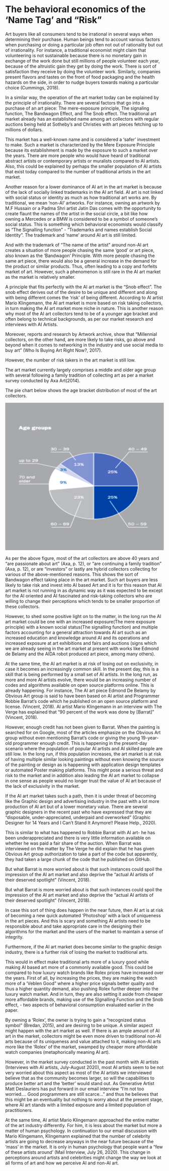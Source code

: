 # The behavioral economics of the ‘Name Tag’ and “Risk”

Art buyers like all consumers tend to be irrational in several ways when determining their purchase. Human beings tend to account various factors when purchasing or doing a particular job often not out of rationality but out of irrationality. For instance, a traditional economist might claim that volunteering is not sustainable because there is no monetary gain in exchange of the work done but still millions of people volunteer each year, because of the altruistic gain they get by doing the work. There is sort of satisfaction they receive by doing the volunteer work. Similarly, companies present flavors and tastes on the front of food packaging and the health hazards on the side, in order to nudge buyers towards making a particular choice (Cummings, 2018).

In a similar way, the operation of the art market today can be explained by the principle of irrationality. There are several factors that go into a purchase of an art piece: The mere-exposure principle, The signaling function, The Bandwagon Effect, and The Snob effect. The traditional art market already has an established name among art collectors with regular auctions being held at Sotheby’s and Christies with art pieces fetching up to millions of dollars.&#x20;

This market has a well-known name and is considered a ‘safer’ investment to make. Such a market is characterized by the Mere Exposure Principle because its establishment is made by the exposure to such a market over the years. There are more people who would have heard of traditional abstract artists or contemporary artists or muralists compared to AI artists. Also, this could be explained by perhaps the smaller population of AI artists that exist today compared to the number of traditional artists in the art market.

Another reason for a lower dominance of AI art in the art market is because of the lack of socially linked trademarks in the AI art field. AI art is not linked with social status or identity as much as how traditional art works are. By traditional, we mean ‘non-AI’ artworks. For instance, owning an artwork by M.F Hussain or a Padma Shri artist Jatin Das comes with the opportunity to create flaunt the names of the artist in the social circle, a bit like how owning a Mercedes or a BMW is considered to be a symbol of someone’s social status. This is something which behavioral economists would classify as “The Signalling function” - “Trademarks and names establish Social Identity”. The trademark and ‘name’ around AI art is still limited.

And with the trademark of “The name of the artist” around non-AI art creates a situation of more people chasing the same ‘good’ or art piece, also known as the ‘Bandwagon’ Principle. With more people chasing the same art piece, there would also be a general increase in the demand for the product or similar products. Thus, often leading to a copy and forfeits market of art. However, such a phenomenon is still rare in the AI art market as the market is relatively smaller.

A principle that fits perfectly with the AI art market is the “Snob effect”. The snob effect derives out of the desire to be unique and different and along with being different comes the ‘risk’ of being different. According to AI artist Mario Klingemann, the AI art market is more based on risk taking collectors, in turn making the AI art market more niche in nature. This is another reason why most of the AI art collectors tend to be of a younger age bracket and often belong to technical backgrounds, as per our market research and interviews with AI Artists.

Moreover, reports and research by Artwork archive, show that “Millennial collectors, on the other hand, are more likely to take risks, go above and beyond when it comes to networking in the industry and use social media to buy art” (Who Is Buying Art Right Now?, 2017).

However, the number of risk takers in the art market is still low.

The art market currently largely comprises a middle and older age group with several following a family tradition of collecting art as per a market survey conducted by Axa Art(2014).&#x20;

The pie chart below shows the age bracket distribution of most of the art collectors.

![Age Bracket Distribution of Art Collectors](<../../.gitbook/assets/Screenshot 2022-01-05 at 5.38.52 PM (1).png>)

As per the above figure, most of the art collectors are above 40 years and “are passionate about art” (Axa, p. 12), or “are continuing a family tradition” (Axa, p. 12), or are “investors” or lastly are hybrid collectors collecting for various of the above-mentioned reasons. This shows the sort of Bandwagon effect taking place in the art market. Such art buyers are less likely to take risk and invest into AI based Art and it is for this reason that AI art market is not running in as dynamic way as it was expected to be except for the AI oriented and AI fascinated and risk-taking collectors who are willing to change their perceptions which tends to be smaller proportion of these collectors.

However, to shed some positive light on to the matter, in the long run the AI art market could be one with an increased exposure(The mere exposure principle) with a known social status(The signalling function) and multiple factors accounting for a general attraction towards AI art such as an increased education and knowledge around AI and its operations and increased exposure at art exhibitions and fairs and auctions (signs which we are already seeing in the art market at present with works like Edmond de Belamy and the AIDA robot produced art piece, among many others).

At the same time, the AI art market is at risk of losing out on exclusivity, in case it becomes an increasingly common skill. In the present day, this is a skill that is being performed by a small set of AI artists. In the long run, as more and more AI artists evolve, there would be an increasing number of codes and algorithms available on open source platforms online. This is already happening. For instance, The AI art piece Edmond De Belamy by Obvious Art group is said to have been based on AI artist and Programmer Robbie Barrat’s code which he published on an open source platform and license. (Vincent, 2018). AI artist Mario Klingemann in an interview with The Verge has explained that “90 percent of the work was done by \[Barrat]” (Vincent, 2018).

However, enough credit has not been given to Barrat. When the painting is searched for on Google, most of the articles emphasize on the Obvious Art group without even mentioning Barrat’s code or giving the young 19-year-old programmer enough credit. This is happening in the present-day scenario where the population of popular AI artists and AI skilled people are still low. In the long run, if this population increases, the art market is at risk of having multiple similar looking paintings without even knowing the source of the painting or design as is happening with application design templates or automated Poster making platforms. This might pose a serious threat and risk to the market and in addition also leading the AI art market to collapse in one sense as people would no longer trust the value of AI art because of the lack of exclusivity in the market.

If the AI art market takes such a path, then it is under threat of becoming like the Graphic design and advertising industry in the past with a lot more production of AI art but of a lower monetary value. There are several graphic designers in the recent past who have expressed that they are “disposable, under-appreciated, underpaid and overworked” (Graphic Designer for 14 Years and I Can’t Stand It Anymore!! Please Help., 2020).

This is similar to what has happened to Robbie Barrat with AI art- he has been underappreciated and there is very little information available on whether he was paid a fair share of the auction. When Barrat was interviewed on the matter by The Verge he did explain that he has given Obvious Art group authorization to take a part of the code but apparently, they had taken a large chunk of the code that he published on GitHub.

But what Barrat is more worried about is that such instances could spoil the impression of the AI art market and also deprive the “actual AI artists of their deserved spotlight” (Vincent, 2018).

But what Barrat is more worried about is that such instances could spoil the impression of the AI art market and also deprive the “actual AI artists of their deserved spotlight” (Vincent, 2018).

In case this sort of thing does happen in the near future, then AI art is at risk of becoming a new quick automated ‘Photoshop’ with a lack of uniqueness in the art pieces. And this is scary and something AI artists need to be responsible about and take appropriate care in the designing their algorithms for the market and the users of the market to maintain a sense of integrity.

Furthermore, if the AI art market does become similar to the graphic design industry, there is a further risk of losing the market to traditional arts.

This would in effect make traditional arts more of a luxury good while making AI based art more of a commonly available good. This could be compared to how luxury watch brands like Rolex prices have increased over the years. First of all, by increasing the prices, they are making the watch more of a ‘Veblen Good” where a higher price signals better quality and thus a higher quantity demand, also pushing Rolex further deeper into the luxury watch market. And in turn, they are also setting it aside from cheaper more affordable brands, making use of the SIgnalling Function and the Snob effect, - two aspects of behavioral consumption evaluated earlier in the paper.

By owning a ‘Rolex’, the owner is trying to gain a “recognized status symbol” (Bredan, 2015), and are desiring to be unique. A similar aspect might happen with the art market as well. If there is an ample amount of AI art in the market, collectors might be even more driven to traditional non-AI arts because of its uniqueness and value attached to it, making non-AI arts more like the ‘Rolex’ of the market, swamped by cheaper more affordable watch companies (metaphorically meaning AI art).

However, in the market survey conducted in the past month with AI artists (Interviews with AI artists, July-August 2020), most AI artists seem to be not very worried about this aspect as most of the AI artists we interviewed believe that as the community becomes larger, so will the capabilities to produce better art and the ‘better’ would stand out. As Generative Artist Matt Deslauriers has put forward in our email interview “I’m not too worried…. Good programmers are still scarce...” and thus he believes that this might be an eventuality but nothing to worry about at the present stage, where AI art stands with a limited exposure and a limited population of practitioners.

At the same time, AI artist Mario Klingemann approached the entire matter of the art industry differently. For him, it is less about the market but more a matter of human psychology. In continuation to our email discussion with Mario Klingemann, Klingemann explained that the number of celebrity artists are going to decrease anyways in the near future because of the ‘mass’ in the market. It is only in human psychology that people want a “few of these artists around’ (Mail Interview, July 26, 2020). This change in perceptions around artists and celebrities might change the way we look at all forms of art and how we perceive AI and non-AI art.





